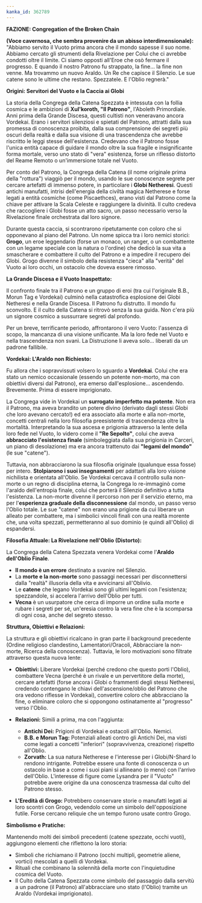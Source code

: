 ```yaml
---
kanka_id: 362789
---
```


**FAZIONE: Congregation of the Broken Chain**

**(Voce cavernosa, che sembra provenire da un abisso interdimensionale):**  
"Abbiamo
servito il Vuoto prima ancora che il mondo sapesse il suo nome. Abbiamo
cercato gli strumenti della Rivelazione per Colui che ci avrebbe
condotti oltre il limite. Ci siamo opposti all'Eroe che osò fermare il
progresso. E quando il nostro Patrono fu strappato, la fine... la fine
non venne. Ma trovammo un nuovo Araldo. Un Re che capisce il Silenzio.
Le sue catene sono le ultime che restano. Spezzatele. E l'Oblio
regnerà."

**Origini: Servitori del Vuoto e la Caccia ai Globi**

La storia della Congrega della Catena Spezzata è intessuta con la follia cosmica e le ambizioni di **Xul'koroth, "Il Patrono"**,
l'Aboleth Primordiale. Anni prima della Grande Discesa, questi cultisti
non veneravano ancora Vordekai. Erano i servitori silenziosi e spietati
del Patrono, attratti dalla sua promessa di conoscenza proibita, dalla
sua comprensione dei segreti più oscuri della realtà e dalla sua visione
di una trascendenza che avrebbe riscritto le leggi stesse
dell'esistenza. Credevano che il Patrono fosse l'unica entità capace di
guidare il mondo oltre la sua fragile e insignificante forma mortale,
verso uno stato di "vera" esistenza, forse un riflesso distorto del
Reame Remoto o un'immersione totale nel Vuoto.

Per
conto del Patrono, la Congrega della Catena (il nome originale prima
della "rottura") viaggiò per il mondo, usando le sue conoscenze segrete
per cercare artefatti di immenso potere, in particolare i **Globi Netheresi**.
Questi antichi manufatti, intrisi dell'energia della civiltà magica
Netherese e forse legati a entità cosmiche (come Piscaethces), erano
visti dal Patrono come la chiave per attivare la Scala Celeste e
raggiungere la divinità. Il culto credeva che raccogliere i Globi fosse
un atto sacro, un passo necessario verso la Rivelazione finale
orchestrata dal loro signore.

Durante
questa caccia, si scontrarono ripetutamente con coloro che si
opponevano al piano del Patrono. Un nome spicca tra i loro nemici
storici: **Grogo**,
un eroe leggendario (forse un monaco, un ranger, o un combattente con
un legame speciale con la natura o l'ordine) che dedicò la sua vita a
smascherare e combattere il culto del Patrono e a impedire il recupero
dei Globi. Grogo divenne il simbolo della resistenza "cieca" alla
"verità" del Vuoto ai loro occhi, un ostacolo che doveva essere rimosso.

**La Grande Discesa e il Vuoto Inaspettato:**

Il
confronto finale tra il Patrono e un gruppo di eroi (tra cui
l'originale B.B., Morun Tag e Vordekai) culminò nella catastrofica
esplosione dei Globi Netheresi e nella Grande Discesa. Il Patrono fu
distrutto. Il mondo fu sconvolto. E il culto della Catena si ritrovò
senza la sua guida. Non c'era più un signore cosmico a sussurrare
segreti dal profondo.

Per
un breve, terrificante periodo, affrontarono il vero Vuoto: l'assenza
di scopo, la mancanza di una visione unificante. Ma la loro fede nel
Vuoto e nella trascendenza non svanì. La Distruzione li aveva solo...
liberati da un padrone fallibile.

**Vordekai: L'Araldo non Richiesto:**

Fu allora che i sopravvissuti volsero lo sguardo a **Vordekai**.
Colui che era stato un nemico occasionale (essendo un potente
non-morto, ma con obiettivi diversi dal Patrono), era emerso
dall'esplosione... ascendendo. Brevemente. Prima di essere imprigionato.

La Congrega vide in Vordekai un **surrogato imperfetto ma potente**.
Non era il Patrono, ma aveva brandito un potere divino (derivato dagli
stessi Globi che loro avevano cercato!) ed era associato alla morte e
alla non-morte, concetti centrali nella loro filosofia preesistente di
trascendenza oltre la mortalità. Interpretando la sua ascesa e prigionia
attraverso la lente della loro fede nel Vuoto, lo videro come il **"Re Sepolto"**, colui che aveva **abbracciato l'esistenza finale** (simboleggiata dalla sua prigionia in Carceri, un piano di desolazione) ma era ancora trattenuto dai **"legami del mondo"** (le sue "catene").

Tuttavia, non abbracciarono la sua filosofia originale (qualunque essa fosse) per intero. **Stolpiarono i suoi insegnamenti**
per adattarli alla loro visione nichilista e orientata all'Oblio. Se
Vordekai cercava il controllo sulla non-morte o un regno di disciplina
eterna, la Congrega lo re-immaginò come l'araldo dell'entropia finale,
colui che porterà il Silenzio definitivo a tutta l'esistenza. La
non-morte divenne il percorso non per il servizio eterno, ma per l'**esperienza graduale della disconnessione**
dal mondo, un passo verso l'Oblio totale. Le sue "catene" non erano una
prigione da cui liberare un alleato per combattere, ma i simbolici
vincoli finali con una realtà morente che, una volta spezzati,
permetteranno al suo dominio (e quindi all'Oblio) di espandersi.

**Filosofia Attuale: La Rivelazione nell'Oblio (Distorto):**

La Congrega della Catena Spezzata venera Vordekai come l'**Araldo dell'Oblio Finale**.

* **Il mondo è un errore** destinato a svanire nel Silenzio.
* La **morte e la non-morte** sono passaggi necessari per disconnettersi dalla "realtà" illusoria della vita e avvicinarsi all'Oblivio.
* Le **catene** che legano Vordekai sono gli ultimi legami con l'esistenza; spezzandole, si accelera l'arrivo dell'Oblio per tutti.
* **Vecna** è un usurpatore che cerca di imporre un ordine sulla morte e rubare i segreti per sé, un'eresia contro la vera fine che è la scomparsa di ogni cosa, anche del segreto stesso.

**Struttura, Obiettivi e Relazioni:**

La
struttura e gli obiettivi ricalcano in gran parte il background
precedente (Ordine religioso clandestino, Lamentatori/Oracoli,
Abbracciare la non-morte, Ricerca della conoscenza). Tuttavia, le loro
motivazioni sono filtrate attraverso questa nuova lente:

* **Obiettivi:**
  Liberare Vordekai (perché credono che questo porti l'Oblio), combattere
  Vecna (perché è un rivale e un pervertitore della morte), cercare
  artefatti (forse ancora i Globi o frammenti degli stessi Netheresi,
  credendo contengano le chiavi dell'ascensione/oblio del Patrono che ora
  vedono riflesse in Vordekai), convertire coloro che abbracciano la fine,
  o eliminare coloro che si oppongono ostinatamente al "progresso" verso
  l'Oblio.
* **Relazioni:** Simili a prima, ma con l'aggiunta:

  + **Antichi Dei:** Prigioni di Vordekai e ostacoli all'Oblio. Nemici.
  + **B.B. e Morun Tag:**
    Potenziali alleati contro gli Antichi Dei, ma visti come legati a
    concetti "inferiori" (sopravvivenza, creazione) rispetto all'Oblio.
  + **Zorvath:**
    La sua natura Netherese e l'interesse per i Globi/N-Shard lo rendono
    intrigante. Potrebbe essere una fonte di conoscenza o un ostacolo in
    base a come i suoi piani si allineano (o meno) con l'arrivo dell'Oblio.
    L'interesse di figure come Lysandra per il "Vuoto" potrebbe avere
    origine da una conoscenza trasmessa dal culto del Patrono stesso.
* **L'Eredità di Grogo:**
  Potrebbero conservare storie o manufatti legati ai loro scontri con
  Grogo, vedendolo come un simbolo dell'opposizione futile. Forse cercano
  reliquie che un tempo furono usate contro Grogo.

**Simbolismo e Pratiche:**

Mantenendo molti dei simboli precedenti (catene spezzate, occhi vuoti), aggiungono elementi che riflettono la loro storia:

* Simboli che richiamano il Patrono (occhi multipli, geometrie aliene, vortici) mescolati a quelli di Vordekai.
* Rituali che combinano la solennità della morte con l'inquietudine cosmica del Vuoto.
* Il Culto della Catena Spezzata
  come simbolo del passaggio dalla servitù a un padrone (il Patrono)
  all'abbracciare uno stato (l'Oblio) tramite un Araldo (Vordekai
  imprigionato).

  